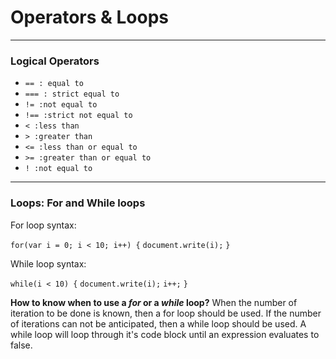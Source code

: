 # Operators & Loops

---

### Logical Operators

- `== : equal to`
- `=== : strict equal to`
- `!= :not equal to`
- `!== :strict not equal to`
- `< :less than`
- `> :greater than`
- `<= :less than or equal to`
- `>= :greater than or equal to`
- `! :not equal to`

---

### Loops: For and While loops

For loop syntax:

`for(var i = 0; i < 10; i++) {`
`document.write(i);`
`}`

While loop syntax:

`while(i < 10) {`
`document.write(i);`
`i++;`
`}`

**How to know when to use a _for_ or a _while_ loop?**
When the number of iteration to be done is known, then a for loop should be used. If the number of iterations can not be anticipated, then a while loop should be used. A while loop will loop through it's code block until an expression evaluates to false.
